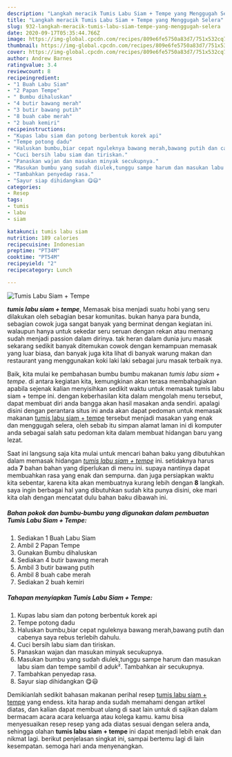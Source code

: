 ```yaml
---
description: "Langkah meracik Tumis Labu Siam + Tempe yang Menggugah Selera"
title: "Langkah meracik Tumis Labu Siam + Tempe yang Menggugah Selera"
slug: 932-langkah-meracik-tumis-labu-siam-tempe-yang-menggugah-selera
date: 2020-09-17T05:35:44.766Z
image: https://img-global.cpcdn.com/recipes/809e6fe5750a83d7/751x532cq70/tumis-labu-siam-tempe-foto-resep-utama.jpg
thumbnail: https://img-global.cpcdn.com/recipes/809e6fe5750a83d7/751x532cq70/tumis-labu-siam-tempe-foto-resep-utama.jpg
cover: https://img-global.cpcdn.com/recipes/809e6fe5750a83d7/751x532cq70/tumis-labu-siam-tempe-foto-resep-utama.jpg
author: Andrew Barnes
ratingvalue: 3.4
reviewcount: 8
recipeingredient:
- "1 Buah Labu Siam"
- "2 Papan Tempe"
- " Bumbu dihaluskan"
- "4 butir bawang merah"
- "3 butir bawang putih"
- "8 buah cabe merah"
- "2 buah kemiri"
recipeinstructions:
- "Kupas labu siam dan potong berbentuk korek api"
- "Tempe potong dadu"
- "Haluskan bumbu,biar cepat nguleknya bawang merah,bawang putih dan cabenya saya rebus terlebih dahulu."
- "Cuci bersih labu siam dan tiriskan."
- "Panaskan wajan dan masukan minyak secukupnya."
- "Masukan bumbu yang sudah diulek,tunggu sampe harum dan masukan labu siam dan tempe sambil d aduk². Tambahkan air secukupnya."
- "Tambahkan penyedap rasa."
- "Sayur siap dihidangkan 😋😃"
categories:
- Resep
tags:
- tumis
- labu
- siam

katakunci: tumis labu siam 
nutrition: 189 calories
recipecuisine: Indonesian
preptime: "PT34M"
cooktime: "PT54M"
recipeyield: "2"
recipecategory: Lunch

---
```



![Tumis Labu Siam + Tempe](https://img-global.cpcdn.com/recipes/809e6fe5750a83d7/751x532cq70/tumis-labu-siam-tempe-foto-resep-utama.jpg)

<b><i>tumis labu siam + tempe</i></b>, Memasak bisa menjadi suatu hobi yang seru dilakukan oleh sebagian besar komunitas. bukan hanya para bunda, sebagian cowok juga sangat banyak yang berminat dengan kegiatan ini. walaupun hanya untuk sekedar seru seruan dengan rekan atau memang sudah menjadi passion dalam dirinya. tak heran dalam dunia juru masak sekarang sedikit banyak ditemukan cowok dengan kemampuan memasak yang luar biasa, dan banyak juga kita lihat di banyak warung makan dan restaurant yang menggunakan koki laki laki sebagai juru masak terbaik nya.

Baik, kita mulai ke pembahasan bumbu bumbu makanan <i>tumis labu siam + tempe</i>. di antara kegiatan kita, kemungkinan akan terasa membahagiakan apabila sejenak kalian menyisihkan sedikit waktu untuk memasak tumis labu siam + tempe ini. dengan keberhasilan kita dalam mengolah menu tersebut, dapat membuat diri anda bangga akan hasil masakan anda sendiri. apalagi disini dengan perantara situs ini anda akan dapat pedoman untuk memasak makanan <u>tumis labu siam + tempe</u> tersebut menjadi masakan yang enak dan menggugah selera, oleh sebab itu simpan alamat laman ini di komputer anda sebagai salah satu pedoman kita dalam membuat hidangan baru yang lezat.




Saat ini langsung saja kita mulai untuk mencari bahan baku yang dibutuhkan dalam memasak hidangan <u><i>tumis labu siam + tempe</i></u> ini. setidaknya harus ada <b>7</b> bahan bahan yang diperlukan di menu ini. supaya nantinya dapat membuahkan rasa yang enak dan sempurna. dan juga persiapkan waktu kita sebentar, karena kita akan membuatnya kurang lebih dengan <b>8</b> langkah. saya ingin berbagai hal yang dibutuhkan sudah kita punya disini, oke mari kita olah dengan mencatat dulu bahan baku dibawah ini.

<!--inarticleads1-->

##### Bahan pokok dan bumbu-bumbu yang digunakan dalam pembuatan Tumis Labu Siam + Tempe:

1. Sediakan 1 Buah Labu Siam
1. Ambil 2 Papan Tempe
1. Gunakan  Bumbu dihaluskan
1. Sediakan 4 butir bawang merah
1. Ambil 3 butir bawang putih
1. Ambil 8 buah cabe merah
1. Sediakan 2 buah kemiri




<!--inarticleads2-->

##### Tahapan menyiapkan Tumis Labu Siam + Tempe:

1. Kupas labu siam dan potong berbentuk korek api
1. Tempe potong dadu
1. Haluskan bumbu,biar cepat nguleknya bawang merah,bawang putih dan cabenya saya rebus terlebih dahulu.
1. Cuci bersih labu siam dan tiriskan.
1. Panaskan wajan dan masukan minyak secukupnya.
1. Masukan bumbu yang sudah diulek,tunggu sampe harum dan masukan labu siam dan tempe sambil d aduk². Tambahkan air secukupnya.
1. Tambahkan penyedap rasa.
1. Sayur siap dihidangkan 😋😃




Demikianlah sedikit bahasan makanan perihal resep <u>tumis labu siam + tempe</u> yang endess. kita harap anda sudah memahami dengan artikel diatas, dan kalian dapat membuat ulang di saat lain untuk di sajikan dalam bermacam acara acara keluarga atau kolega kamu. kamu bisa menyesuaikan resep resep yang ada diatas sesuai dengan selera anda, sehingga olahan <b>tumis labu siam + tempe</b> ini dapat menjadi lebih enak dan nikmat lagi. berikut penjelasan singkat ini, sampai bertemu lagi di lain kesempatan. semoga hari anda menyenangkan.
